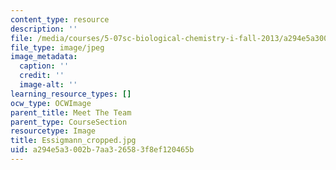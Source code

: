 ```yaml
---
content_type: resource
description: ''
file: /media/courses/5-07sc-biological-chemistry-i-fall-2013/a294e5a3002b7aa326583f8ef120465b_Essigmann_cropped.jpg
file_type: image/jpeg
image_metadata:
  caption: ''
  credit: ''
  image-alt: ''
learning_resource_types: []
ocw_type: OCWImage
parent_title: Meet The Team
parent_type: CourseSection
resourcetype: Image
title: Essigmann_cropped.jpg
uid: a294e5a3-002b-7aa3-2658-3f8ef120465b
---
```

